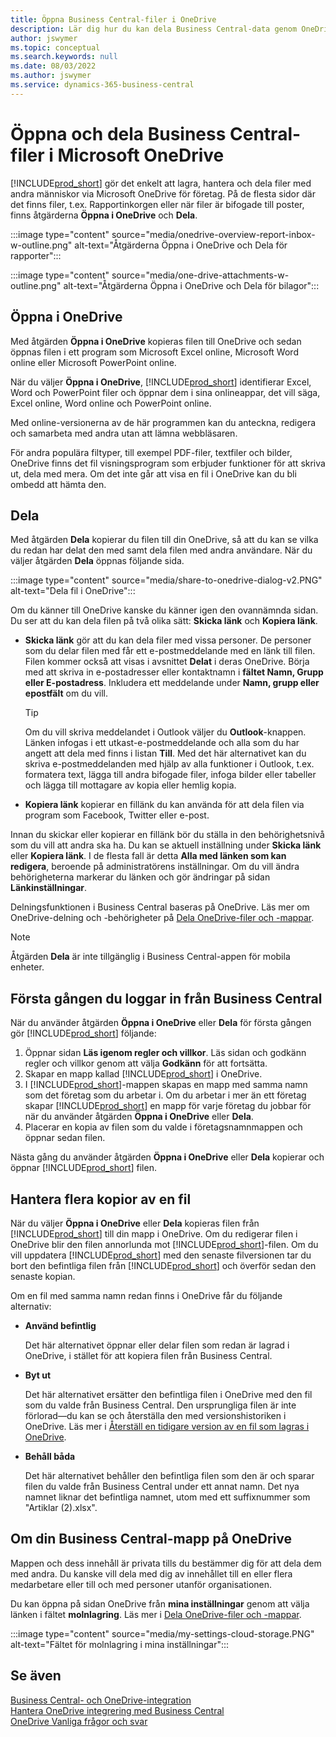 ```yaml
---
title: Öppna Business Central-filer i OneDrive
description: Lär dig hur du kan dela Business Central-data genom OneDrive för företag.
author: jswymer
ms.topic: conceptual
ms.search.keywords: null
ms.date: 08/03/2022
ms.author: jswymer
ms.service: dynamics-365-business-central
---
```

# Öppna och dela Business Central-filer i Microsoft OneDrive

[!INCLUDE[prod_short](includes/prod_short.md)] gör det enkelt att lagra, hantera och dela filer med andra människor via Microsoft OneDrive för företag. På de flesta sidor där det finns filer, t.ex. Rapportinkorgen eller när filer är bifogade till poster, finns åtgärderna **Öppna i OneDrive** och **Dela**.


:::image type="content" source="media/onedrive-overview-report-inbox-w-outline.png" alt-text="Åtgärderna Öppna i OneDrive och Dela för rapporter":::


:::image type="content" source="media/one-drive-attachments-w-outline.png" alt-text="Åtgärderna Öppna i OneDrive och Dela för bilagor":::


## Öppna i OneDrive

Med åtgärden **Öppna i OneDrive** kopieras filen till OneDrive och sedan öppnas filen i ett program som Microsoft Excel online, Microsoft Word online eller Microsoft PowerPoint online. 

<!--## Working with different types of files-->

När du väljer **Öppna i OneDrive**, [!INCLUDE[prod_short](includes/prod_short.md)] identifierar Excel, Word och PowerPoint filer och öppnar dem i sina onlineappar, det vill säga, Excel online, Word online och PowerPoint online. 

Med online-versionerna av de här programmen kan du anteckna, redigera och samarbeta med andra utan att lämna webbläsaren.

För andra populära filtyper, till exempel PDF-filer, textfiler och bilder, OneDrive finns det fil visningsprogram som erbjuder funktioner för att skriva ut, dela med mera. Om det inte går att visa en fil i OneDrive kan du bli ombedd att hämta den.

## Dela

Med åtgärden **Dela** kopierar du filen till din OneDrive, så att du kan se vilka du redan har delat den med samt dela filen med andra användare. När du väljer åtgärden **Dela** öppnas följande sida.

:::image type="content" source="media/share-to-onedrive-dialog-v2.PNG" alt-text="Dela fil i OneDrive":::

Om du känner till OneDrive kanske du känner igen den ovannämnda sidan. Du ser att du kan dela filen på två olika sätt: **Skicka länk** och **Kopiera länk**.

- **Skicka länk** gör att du kan dela filer med vissa personer. De personer som du delar filen med får ett e-postmeddelande med en länk till filen. Filen kommer också att visas i avsnittet **Delat** i deras OneDrive. Börja med att skriva in e-postadresser eller kontaktnamn i **fältet Namn, Grupp eller E-postadress**. Inkludera ett meddelande under  **Namn, grupp eller epostfält** om du vill.

  > [!TIP]
  > Om du vill skriva meddelandet i Outlook väljer du **Outlook**-knappen. Länken infogas i ett utkast-e-postmeddelande och alla som du har angett att dela med finns i listan **Till**. Med det här alternativet kan du skriva e-postmeddelanden med hjälp av alla funktioner i Outlook, t.ex. formatera text, lägga till andra bifogade filer, infoga bilder eller tabeller och lägga till mottagare av kopia eller hemlig kopia.

- **Kopiera länk** kopierar en fillänk du kan använda för att dela filen via program som Facebook, Twitter eller e-post. 

Innan du skickar eller kopierar en fillänk bör du ställa in den behörighetsnivå som du vill att andra ska ha. Du kan se aktuell inställning under **Skicka länk** eller **Kopiera länk**. I de flesta fall är detta **Alla med länken som kan redigera**, beroende på administratörens inställningar. Om du vill ändra behörigheterna markerar du länken och gör ändringar på sidan **Länkinställningar**.

Delningsfunktionen i Business Central baseras på OneDrive. Läs mer om OneDrive-delning och -behörigheter på [Dela OneDrive-filer och -mappar](https://support.microsoft.com/en-us/office/share-onedrive-files-and-folders-9fcc2f7d-de0c-4cec-93b0-a82024800c07).

> [!NOTE]
> Åtgärden **Dela** är inte tillgänglig i Business Central-appen för mobila enheter.

## Första gången du loggar in från Business Central

När du använder åtgärden **Öppna i OneDrive** eller **Dela** för första gången gör [!INCLUDE[prod_short](includes/prod_short.md)] följande:

1. Öppnar sidan **Läs igenom regler och villkor**. Läs sidan och godkänn regler och villkor genom att välja **Godkänn** för att fortsätta.
2. Skapar en mapp kallad [!INCLUDE[prod_short](includes/prod_short.md)] i OneDrive. 
3. I [!INCLUDE[prod_short](includes/prod_short.md)]-mappen skapas en mapp med samma namn som det företag som du arbetar i. Om du arbetar i mer än ett företag skapar [!INCLUDE[prod_short](includes/prod_short.md)] en mapp för varje företag du jobbar för när du använder åtgärden **Öppna i OneDrive** eller **Dela**. 
4. Placerar en kopia av filen som du valde i företagsnamnmappen och öppnar sedan filen. 

Nästa gång du använder åtgärden **Öppna i OneDrive** eller **Dela** kopierar och öppnar [!INCLUDE[prod_short](includes/prod_short.md)] filen. 

## Hantera flera kopior av en fil

När du väljer **Öppna i OneDrive** eller **Dela** kopieras filen från [!INCLUDE[prod_short](includes/prod_short.md)] till din mapp i OneDrive. Om du redigerar filen i OneDrive blir den filen annorlunda mot [!INCLUDE[prod_short](includes/prod_short.md)]-filen. Om du vill uppdatera [!INCLUDE[prod_short](includes/prod_short.md)] med den senaste filversionen tar du bort den befintliga filen från [!INCLUDE[prod_short](includes/prod_short.md)] och överför sedan den senaste kopian.

Om en fil med samma namn redan finns i OneDrive får du följande alternativ:

- **Använd befintlig**

  Det här alternativet öppnar eller delar filen som redan är lagrad i OneDrive, i stället för att kopiera filen från Business Central.
  
- **Byt ut**
  
  Det här alternativet ersätter den befintliga filen i OneDrive med den fil som du valde från Business Central. Den ursprungliga filen är inte förlorad&mdash;du kan se och återställa den med versionshistoriken i OneDrive. Läs mer i [Återställ en tidigare version av en fil som lagras i OneDrive](https://support.microsoft.com/office/restore-a-previous-version-of-a-file-stored-in-onedrive-159cad6d-d76e-4981-88ef-de6e96c93893).

- **Behåll båda**

  Det här alternativet behåller den befintliga filen som den är och sparar filen du valde från Business Central under ett annat namn. Det nya namnet liknar det befintliga namnet, utom med ett suffixnummer som "Artiklar (2).xlsx".

## Om din Business Central-mapp på OneDrive

Mappen och dess innehåll är privata tills du bestämmer dig för att dela dem med andra. Du kanske vill dela med dig av innehållet till en eller flera medarbetare eller till och med personer utanför organisationen. 

Du kan öppna på sidan OneDrive från **mina inställningar** genom att välja länken i fältet **molnlagring**. Läs mer i [Dela OneDrive-filer och -mappar](https://support.microsoft.com/en-us/office/share-onedrive-files-and-folders-9fcc2f7d-de0c-4cec-93b0-a82024800c07).

:::image type="content" source="media/my-settings-cloud-storage.PNG" alt-text="Fältet för molnlagring i mina inställningar":::

<!--## Extending the Connection to OneDrive
You can create an extension and connect it to... For more information, see...-->

## Se även

[Business Central- och OneDrive-integration](across-onedrive-overview.md)  
[Hantera OneDrive integrering med Business Central](admin-onedrive-integration.md)  
[OneDrive Vanliga frågor och svar](admin-onedrive-faq.md)
